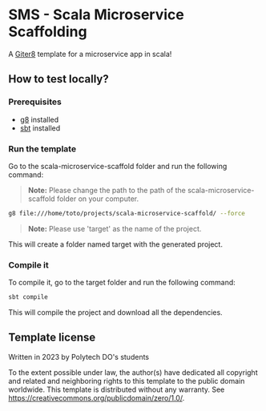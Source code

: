 # SMS - Scala Microservice Scaffolding

A [Giter8][g8] template for a microservice app in scala!
## How to test locally?

### Prerequisites

- [g8](https://www.foundweekends.org/giter8/setup.html) installed
- [sbt](https://www.scala-sbt.org/download.html) installed

### Run the template

Go to the scala-microservice-scaffold folder and run the following command:

> **Note:** Please change the path to the path of the scala-microservice-scaffold folder on your computer.

```bash
g8 file:///home/toto/projects/scala-microservice-scaffold/ --force
```

> **Note:** Please use 'target' as the name of the project.

This will create a folder named target with the generated project.

### Compile it

To compile it, go to the target folder and run the following command:

```bash
sbt compile
```

This will compile the project and download all the dependencies.

Template license
----------------
Written in 2023 by Polytech DO's students

To the extent possible under law, the author(s) have dedicated all copyright and related
and neighboring rights to this template to the public domain worldwide.
This template is distributed without any warranty. See <https://creativecommons.org/publicdomain/zero/1.0/>.

[g8]: https://www.foundweekends.org/giter8/
